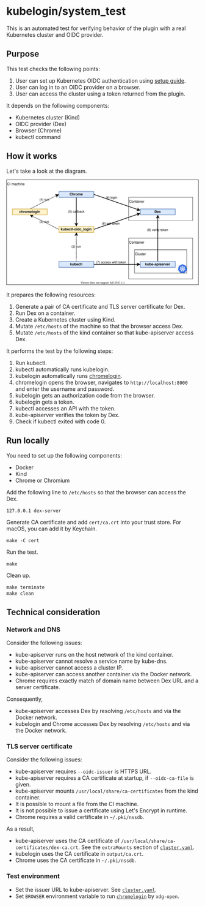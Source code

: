 # kubelogin/system_test

This is an automated test for verifying behavior of the plugin with a real Kubernetes cluster and OIDC provider.


## Purpose

This test checks the following points:

1. User can set up Kubernetes OIDC authentication using [setup guide](../docs/setup.md).
1. User can log in to an OIDC provider on a browser.
1. User can access the cluster using a token returned from the plugin.

It depends on the following components:

- Kubernetes cluster (Kind)
- OIDC provider (Dex)
- Browser (Chrome)
- kubectl command


## How it works

Let's take a look at the diagram.

![diagram](../docs/system-test-diagram.svg)

It prepares the following resources:

1. Generate a pair of CA certificate and TLS server certificate for Dex.
1. Run Dex on a container.
1. Create a Kubernetes cluster using Kind.
1. Mutate `/etc/hosts` of the machine so that the browser access Dex.
1. Mutate `/etc/hosts` of the kind container so that kube-apiserver access Dex.

It performs the test by the following steps:

1. Run kubectl.
1. kubectl automatically runs kubelogin.
1. kubelogin automatically runs [chromelogin](login/chromelogin).
1. chromelogin opens the browser, navigates to `http://localhost:8000` and enter the username and password.
1. kubelogin gets an authorization code from the browser.
1. kubelogin gets a token.
1. kubectl accesses an API with the token.
1. kube-apiserver verifies the token by Dex.
1. Check if kubectl exited with code 0.


## Run locally

You need to set up the following components:

- Docker
- Kind
- Chrome or Chromium

Add the following line to `/etc/hosts` so that the browser can access the Dex.

```
127.0.0.1 dex-server
```

Generate CA certificate and add `cert/ca.crt` into your trust store.
For macOS, you can add it by Keychain.

```shell script
make -C cert
```

Run the test.

```shell script
make
```

Clean up.

```shell script
make terminate
make clean
```


## Technical consideration

### Network and DNS

Consider the following issues:

- kube-apiserver runs on the host network of the kind container.
- kube-apiserver cannot resolve a service name by kube-dns.
- kube-apiserver cannot access a cluster IP.
- kube-apiserver can access another container via the Docker network.
- Chrome requires exactly match of domain name between Dex URL and a server certificate.

Consequently,

- kube-apiserver accesses Dex by resolving `/etc/hosts` and via the Docker network.
- kubelogin and Chrome accesses Dex by resolving `/etc/hosts` and via the Docker network.

### TLS server certificate

Consider the following issues:

- kube-apiserver requires `--oidc-issuer` is HTTPS URL.
- kube-apiserver requires a CA certificate at startup, if `--oidc-ca-file` is given.
- kube-apiserver mounts `/usr/local/share/ca-certificates` from the kind container.
- It is possible to mount a file from the CI machine.
- It is not possible to issue a certificate using Let's Encrypt in runtime.
- Chrome requires a valid certificate in `~/.pki/nssdb`.

As a result,

- kube-apiserver uses the CA certificate of `/usr/local/share/ca-certificates/dex-ca.crt`. See the `extraMounts` section of [`cluster.yaml`](cluster/cluster.yaml).
- kubelogin uses the CA certificate in `output/ca.crt`.
- Chrome uses the CA certificate in `~/.pki/nssdb`.

### Test environment

- Set the issuer URL to kube-apiserver. See [`cluster.yaml`](cluster/cluster.yaml).
- Set `BROWSER` environment variable to run [`chromelogin`](login/chromelogin) by `xdg-open`.
